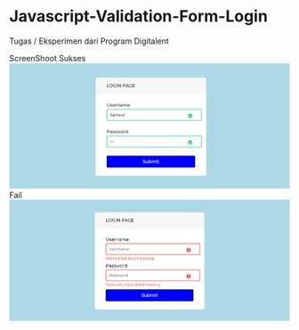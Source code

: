 # Javascript-Validation-Form-Login
Tugas / Eksperimen dari Program Digitalent

ScreenShoot
Sukses
<img src="images/Success.PNG" alt="sukses">
Fail
<img src="images/Fail.PNG" alt="fail">
